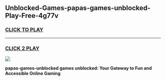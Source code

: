 
## Unblocked-Games-papas-games-unblocked-Play-Free-4g77v
<h3>
<a href="https://premium76.site?title=papas-games-unblocked&ref=15A">CLICK TO PLAY</a></h3>
<hr>

<h3>
<a href="https://premium76.site?title=papas-games-unblocked&ref=15A">CLICK 2 PLAY</a>
  
</h3>

<a href="https://premium76.site?title=papas-games-unblocked&ref=15A"><img src="https://clearcache.store/games.png"></a>


**papas-games-unblocked games unblocked: Your Gateway to Fun and Accessible Online Gaming**
